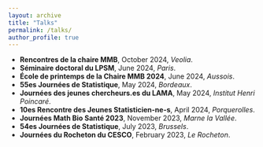 ```yaml
---
layout: archive
title: "Talks"
permalink: /talks/
author_profile: true
---
```


- **Rencontres de la chaire MMB**, October 2024, *Veolia*.
- **Séminaire doctoral du LPSM**, June 2024, *Paris*.
- **École de printemps de la Chaire MMB 2024**, June 2024, *Aussois*.
- **55es Journées de Statistique**, May 2024, *Bordeaux*.
- **Journées des jeunes chercheurs.es du LAMA**, May 2024, *Institut Henri Poincaré*.
- **10es Rencontre des Jeunes Statisticien-ne-s**, April 2024, *Porquerolles*.
- **Journées Math Bio Santé 2023**, November 2023, *Marne la Vallée*.
- **54es Journées de Statistique**, July 2023, *Brussels*.
- **Journées du Rocheton du CESCO**, February 2023, *Le Rocheton*.
